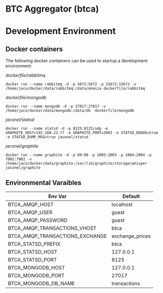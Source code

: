 # BTC Aggregator (btca)

# Development Environment

## Docker containers

The following docker containers can be used to startup a development environment:


*dockerfile/rabbitmq*
```
docker run --name rabbitmq -d -p 5672:5672 -p 15672:15672 -v /home/jaco/docker/data/rabbitmq:/data/mnesia dockerfile/rabbitmq
```

*dockerfile/mongodb*
```
docker run --name mongodb -d -p 27017:27017 -v /home/jaco/docker/data/mongodb:/data/db  dockerfile/mongodb
```

*jaconel/statsd*
```
docker run --name statsd -d -p 8125:8125/udp -e GRAPHITE_HOST=192.168.23.77 -e GRAPHITE_PORT=2003 -e STATSD_DEBUG=true -e STATSD_DUMP_MSG=true jaconel/statsd
```

*jaconel/graphite*
```
docker run --name graphite -d -p 80:80 -p 2003:2003 -p 2004:2004 -p 7002:7002 -v /home/jaco/docker/data/graphite:/var/lib/graphite/storage/whisper jaconel/graphite
```

## Environmental Varaibles

| Env Var                         | Default         |
|---------------------------------|-----------------|
| BTCA_AMQP_HOST                  | localhost       |
| BTCA_AMQP_USER                  | guest           |
| BTCA_AMQP_PASSWORD              | guest           |
| BTCA_AMQP_TRANSACTIONS_VHOST    | btca            |
| BTCA_AMQP_TRANSACTIONS_EXCHANGE | exchange_prices |
| BTCA_STATSD_PREFIX              | btca            |
| BTCA_STATSD_HOST                | 127.0.0.1       |
| BTCA_STATSD_PORT                | 8125            |
| BTCA_MONGODB_HOST               | 127.0.0.1       |
| BTCA_MONGODB_PORT               | 27017           |
| BTCA_MONGODB_DB_NAME            | transactions    | 